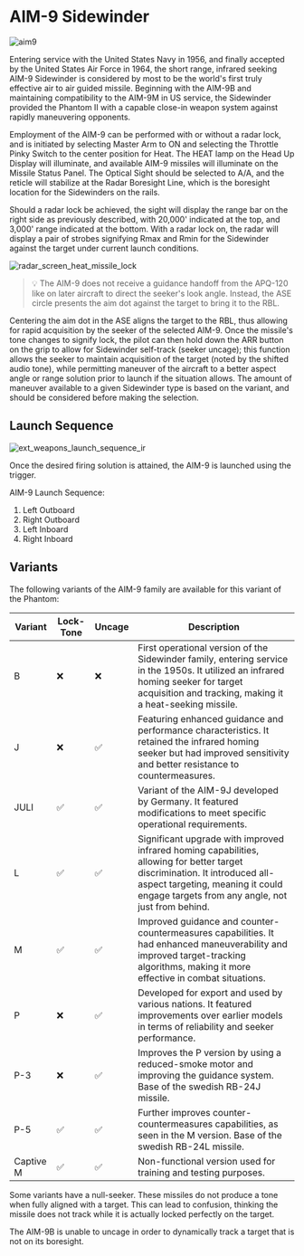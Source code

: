 # AIM-9 Sidewinder

![aim9](../../img/aim9.jpg)

Entering service with the United States Navy in 1956, and finally accepted by
the United States Air Force in 1964, the short range, infrared seeking AIM-9
Sidewinder is considered by most to be the world's first truly effective air to
air guided missile. Beginning with the AIM-9B and maintaining compatibility to
the AIM-9M in US service, the Sidewinder provided the Phantom II with a capable
close-in weapon system against rapidly maneuvering opponents.

Employment of the AIM-9 can be performed with or without a radar lock, and is
initiated by selecting Master Arm to ON and selecting the Throttle Pinky Switch
to the center position for Heat. The HEAT lamp on the Head Up Display will
illuminate, and available AIM-9 missiles will illuminate on the Missile Status
Panel. The Optical Sight should be selected to A/A, and the reticle will
stabilize at the Radar Boresight Line, which is the boresight location for the
Sidewinders on the rails.

Should a radar lock be achieved, the sight will display the range bar on the
right side as previously described, with 20,000' indicated at the top, and
3,000' range indicated at the bottom. With a radar lock on, the radar will
display a pair of strobes signifying Rmax and Rmin for the Sidewinder against
the target under current launch conditions.

![radar_screen_heat_missile_lock](../../img/radar_screen_heat_missile_lock.jpg)

> 💡 The AIM-9 does not receive a guidance handoff from the APQ-120 like on
> later aircraft to direct the seeker's look angle. Instead, the ASE circle
> presents the aim dot against the target to bring it to the RBL.

Centering the aim dot in the ASE aligns the target to the RBL, thus allowing for
rapid acquisition by the seeker of the selected AIM-9. Once the missile's tone
changes to signify lock, the pilot can then hold down the ARR button on the grip
to allow for Sidewinder self-track (seeker uncage); this function allows the
seeker to maintain acquisition of the target (noted by the shifted audio tone),
while permitting maneuver of the aircraft to a better aspect angle or range
solution prior to launch if the situation allows. The amount of maneuver
available to a given Sidewinder type is based on the variant, and should be
considered before making the selection.

## Launch Sequence

![ext_weapons_launch_sequence_ir](../../img/ext_launch_seq_heat.jpg)

Once the desired firing solution is attained, the AIM-9 is launched using the
trigger.

AIM-9 Launch Sequence:

1. Left Outboard
2. Right Outboard
3. Left Inboard
4. Right Inboard

## Variants

The following variants of the AIM-9 family are available for this variant of the
Phantom:

| Variant   | Lock-Tone | Uncage | Description                                                                                                                                                                                                          |
| --------- | --------- | ------ | -------------------------------------------------------------------------------------------------------------------------------------------------------------------------------------------------------------------- |
| B         | ❌        | ❌     | First operational version of the Sidewinder family, entering service in the 1950s. It utilized an infrared homing seeker for target acquisition and tracking, making it a heat-seeking missile.                      |
| J         | ❌        | ✅     | Featuring enhanced guidance and performance characteristics. It retained the infrared homing seeker but had improved sensitivity and better resistance to countermeasures.                                           |
| JULI      | ✅        | ✅     | Variant of the AIM-9J developed by Germany. It featured modifications to meet specific operational requirements.                                                                                                     |
| L         | ✅        | ✅     | Significant upgrade with improved infrared homing capabilities, allowing for better target discrimination. It introduced all-aspect targeting, meaning it could engage targets from any angle, not just from behind. |
| M         | ✅        | ✅     | Improved guidance and counter-countermeasures capabilities. It had enhanced maneuverability and improved target-tracking algorithms, making it more effective in combat situations.                                  |
| P         | ❌        | ✅     | Developed for export and used by various nations. It featured improvements over earlier models in terms of reliability and seeker performance.                                                                       |
| P-3       | ❌        | ✅     | Improves the P version by using a reduced-smoke motor and improving the guidance system. Base of the swedish RB-24J missile.                                                                                         |
| P-5       | ✅        | ✅     | Further improves counter-countermeasures capabilities, as seen in the M version. Base of the swedish RB-24L missile.                                                                                                 |
| Captive M | ✅        | ✅     | Non-functional version used for training and testing purposes.                                                                                                                                                       |

Some variants have a null-seeker. These missiles do not produce a tone when
fully aligned with a target. This can lead to confusion, thinking the missile
does not track while it is actually locked perfectly on the target.

The AIM-9B is unable to uncage in order to dynamically track a target that is
not on its boresight.
